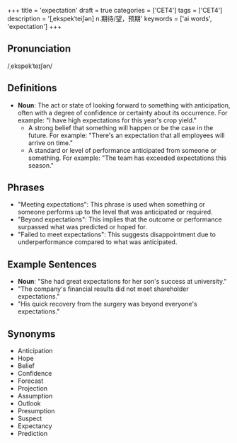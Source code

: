 +++
title = 'expectation'
draft = true
categories = ['CET4']
tags = ['CET4']
description = '[ˌekspekˈtei∫ən] n.期待/望，预期'
keywords = ['ai words', 'expectation']
+++

## Pronunciation
/ˌekspekˈteɪʃən/

## Definitions
- **Noun**: The act or state of looking forward to something with anticipation, often with a degree of confidence or certainty about its occurrence. For example: "I have high expectations for this year's crop yield."
  - A strong belief that something will happen or be the case in the future. For example: "There's an expectation that all employees will arrive on time."
  - A standard or level of performance anticipated from someone or something. For example: "The team has exceeded expectations this season."
  
## Phrases
- "Meeting expectations": This phrase is used when something or someone performs up to the level that was anticipated or required.
- "Beyond expectations": This implies that the outcome or performance surpassed what was predicted or hoped for.
- "Failed to meet expectations": This suggests disappointment due to underperformance compared to what was anticipated.

## Example Sentences
- **Noun**: "She had great expectations for her son's success at university."
- "The company's financial results did not meet shareholder expectations."
- "His quick recovery from the surgery was beyond everyone's expectations."

## Synonyms
- Anticipation
- Hope
- Belief
- Confidence
- Forecast
- Projection
- Assumption
- Outlook
- Presumption
- Suspect
- Expectancy
- Prediction
